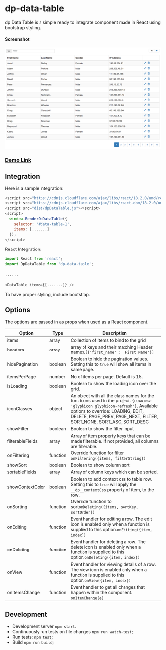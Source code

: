 # dp-data-table

dp Data Table is a simple ready to integrate component made in React using bootstrap styling.

#### Screenshot
![dp Data Table](https://raw.githubusercontent.com/daniepaul/dp-data-table/master/screenshots/with-filter-and-pagination.png)

### [Demo Link](https://daniepaul.github.io/dp-data-table/)

## Integration

Here is a sample integration:

```js
<script src="https://cdnjs.cloudflare.com/ajax/libs/react/18.2.0/umd/react.production.min.js"></script>
<script src="https://cdnjs.cloudflare.com/ajax/libs/react-dom/18.2.0/umd/react-dom.production.min.js"></script>
<script src="dist/dpDataTable.js"></script>
<script>
  window.RenderDpDataTable({
    selector: '#data-table-1',
    items: [.......]
  });
</script>
```

React Integration:

```js
import React from 'react';
import DpDataTable from 'dp-data-table';

......

<DataTable items={[.......]} />

```

To have proper styling, include bootstrap.

## Options
The options are passed in as props when used as a React component.

 Option    | Type       | Description 
 ----------|------------|------------
 items     | array      | Collection of items to bind to the grid 
 headers   | array      | array of keys and their matching Header names.```[{'first_name' : 'First Name'}]```
 hidePagination  | boolean | Boolean to hide the pagination values. Setting this to ```true``` will show all items in same page.
 itemsPerPage  | number | No of items per page. Default is 15.
 isLoading  | boolean | Boolean to show the loading icon over the grid.
 iconClasses  | object | An object with all the class names for the font icons used in the project. ```{LOADING: 'glyphicon glyphicon-refresh'}```. Available options to override: LOADING, EDIT, DELETE, PAGE_PREV, PAGE_NEXT, FILTER, SORT_NONE, SORT_ASC, SORT_DESC  
 showFilter  | boolean | Boolean to show the filter input
 filterableFields  | array | Array of item property keys that can be made filterable. If not provided, all columns are filterable.
 onFiltering  | function | Override function for filter. ```onFiltering({items, filterString})```
 showSort  | boolean | Boolean to show column sort
 sortableFields  | array | Array of column keys which can be sorted.
 showContextColor  | boolean | Boolean to add context css to table row. Setting this to ```true``` will apply the ```__dp__contextCss``` property of item, to the row.
 onSorting  | function | Override function to sort```onDeleting({items, sortKey, sortOrder})```
 onEditing  | function | Event handler for editing a row. The edit icon is enabled only when a function is supplied to this option.```onEditing({item, index})```
 onDeleting  | function | Event handler for deleting a row. The delete icon is enabled only when a function is supplied to this option.```onDeleting({item, index})```
 onView  | function | Event handler for viewing details of a row. The view icon is enabled only when a function is supplied to this option.```onView({item, index})```
 onItemsChange  | function | Event handler to get all changes that happen within the component. ```onItemChange(e)```

## Development

* Development server `npm start`.
* Continuously run tests on file changes `npm run watch-test`;
* Run tests: `npm test`;
* Build `npm run build`;
